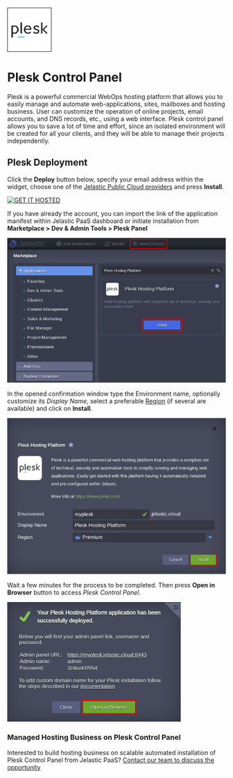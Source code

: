 <p align="left">
<img border="1" src="images/plesk.png" width="100">
</p>

# Plesk Control Panel

Plesk is a powerful commercial WebOps hosting platform that allows you to easily manage and automate web-applications, sites, mailboxes and hosting business. User can customize the operation of online projects, email accounts, and DNS records, etc., using a web interface. Plesk control panel allows you to save a lot of time and effort, since an isolated environment will be created for all your clients, and they will be able to manage their projects independently.

## Plesk Deployment

Click the **Deploy** button below, specify your email address within the widget, choose one of the [Jelastic Public Cloud providers](https://jelastic.com/install-application/?manifest=https://raw.githubusercontent.com/jelastic-jps/plesk/master/manifest.jps&keys=app.jelastic.eapps.com;app.cloud.hostnet.nl;app.jelastichosting.nl;app.appengine.flow.ch;app.jelasticlw.com.br;app.mircloud.host;app.jcs.opusinteractive.io;app.paas.quarinet.eu) and press **Install**.

[![GET IT HOSTED](https://raw.githubusercontent.com/jelastic-jps/jpswiki/master/images/getithosted.png)](https://jelastic.com/install-application/?manifest=https://jelastic.com/install-application/?manifest=https://raw.githubusercontent.com/jelastic-jps/plesk/master/manifest.jps)

If you have already the account, you can import the link of the application manifest within Jelastic PaaS dashboard or initiate installation from **Marketplace > Dev & Admin Tools > Plesk Panel**

<p align="left">
<img src="images/install-mp.png" width="600">
</p>

In the opened confirmation window type the Environment name, optionally customize its *Display Name*, select a preferable [Region](https://docs.jelastic.com/environment-regions) (if several are available) and click on **Install**.

<p align="left">
<img src="images/install.png" width="600">
</p>

Wait a few minutes for the process to be completed. Then press **Open in Browser** button to access *Plesk Control Panel*.

<p align="left">
<img src="images/success.png" width="400">
</p>

### Managed Hosting Business on Plesk Control Panel

Interested to build hosting business on scalable automated installation of Plesk Control Panel from Jelastic PaaS? [Contact our team to discuss the opportunity](https://jelastic.com/contact/)
